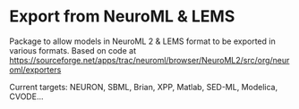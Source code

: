 Export from NeuroML & LEMS
==========================

Package to allow models in NeuroML 2 & LEMS format to be exported in various formats.
Based on code at https://sourceforge.net/apps/trac/neuroml/browser/NeuroML2/src/org/neuroml/exporters

Current targets: NEURON, SBML, Brian, XPP, Matlab, SED-ML, Modelica, CVODE...

